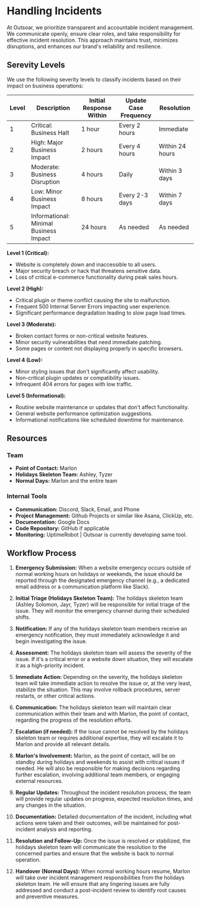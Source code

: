 # Handling Incidents

At Outsoar, we prioritize transparent and accountable incident management. We communicate openly, ensure clear roles, and take responsibility for effective incident resolution. This approach maintains trust, minimizes disruptions, and enhances our brand's reliability and resilience.

## Serevity Levels

We use the following severity levels to classify incidents based on their impact on business operations:

| Level | Description                            | Initial Response Within | Update Case Frequency | Resolution      |
| ----- | -------------------------------------- | ----------------------- | --------------------- | --------------- |
| 1     | Critical: Business Halt                | 1 hour                  | Every 2 hours         | Immediate       |
| 2     | High: Major Business Impact            | 2 hours                 | Every 4 hours         | Within 24 hours |
| 3     | Moderate: Business Disruption          | 4 hours                 | Daily                 | Within 3 days   |
| 4     | Low: Minor Business Impact             | 8 hours                 | Every 2-3 days        | Within 7 days   |
| 5     | Informational: Minimal Business Impact | 24 hours                | As needed             | As needed       |

**Level 1 (Critical):**

- Website is completely down and inaccessible to all users.
- Major security breach or hack that threatens sensitive data.
- Loss of critical e-commerce functionality during peak sales hours.

**Level 2 (High):**

- Critical plugin or theme conflict causing the site to malfunction.
- Frequent 500 Internal Server Errors impacting user experience.
- Significant performance degradation leading to slow page load times.

**Level 3 (Moderate):**

- Broken contact forms or non-critical website features.
- Minor security vulnerabilities that need immediate patching.
- Some pages or content not displaying properly in specific browsers.

**Level 4 (Low):**

- Minor styling issues that don't significantly affect usability.
- Non-critical plugin updates or compatibility issues.
- Infrequent 404 errors for pages with low traffic.

**Level 5 (Informational):**

- Routine website maintenance or updates that don't affect functionality.
- General website performance optimization suggestions.
- Informational notifications like scheduled downtime for maintenance.

## Resources

### Team

- **Point of Contact:** Marlon
- **Holidays Skeleton Team:** Ashley, Tyzer
- **Normal Days:** Marlon and the entire team

### Internal Tools

- **Communication:** Discord, Slack, Email, and Phone
- **Project Management:** Github Projects or similar like Asana, ClickUp, etc.
- **Documentation:** Google Docs
- **Code Repository:** GitHub if applicable
- **Monitoring:** UptimeRobot | Outsoar is currently developing same tool.

## Workflow Process

1. **Emergency Submission:** When a website emergency occurs outside of normal working hours on holidays or weekends, the issue should be reported through the designated emergency channel (e.g., a dedicated email address or a communication platform like Slack).

2. **Initial Triage (Holidays Skeleton Team):** The holidays skeleton team (Ashley Solomon, Jayr, Tyzer) will be responsible for initial triage of the issue. They will monitor the emergency channel during their scheduled shifts.

3. **Notification:** If any of the holidays skeleton team members receive an emergency notification, they must immediately acknowledge it and begin investigating the issue.

4. **Assessment:** The holidays skeleton team will assess the severity of the issue. If it's a critical error or a website down situation, they will escalate it as a high-priority incident.

5. **Immediate Action:** Depending on the severity, the holidays skeleton team will take immediate action to resolve the issue or, at the very least, stabilize the situation. This may involve rollback procedures, server restarts, or other critical actions.

6. **Communication:** The holidays skeleton team will maintain clear communication within their team and with Marlon, the point of contact, regarding the progress of the resolution efforts.

7. **Escalation (if needed):** If the issue cannot be resolved by the holidays skeleton team or requires additional expertise, they will escalate it to Marlon and provide all relevant details.

8. **Marlon's Involvement:** Marlon, as the point of contact, will be on standby during holidays and weekends to assist with critical issues if needed. He will also be responsible for making decisions regarding further escalation, involving additional team members, or engaging external resources.

9. **Regular Updates:** Throughout the incident resolution process, the team will provide regular updates on progress, expected resolution times, and any changes in the situation.

10. **Documentation:** Detailed documentation of the incident, including what actions were taken and their outcomes, will be maintained for post-incident analysis and reporting.

11. **Resolution and Follow-Up:** Once the issue is resolved or stabilized, the holidays skeleton team will communicate the resolution to the concerned parties and ensure that the website is back to normal operation.

12. **Handover (Normal Days):** When normal working hours resume, Marlon will take over incident management responsibilities from the holidays skeleton team. He will ensure that any lingering issues are fully addressed and conduct a post-incident review to identify root causes and preventive measures.
